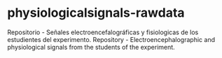 # physiologicalsignals-rawdata
Repositorio - Señales electroencefalográficas y fisiologicas de los estudientes del experimento.  Repository - Electroencephalographic and physiological signals from the students of the experiment.
